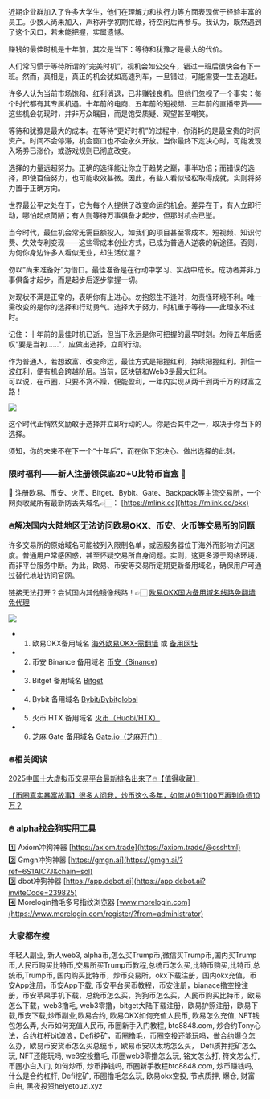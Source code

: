 近期企业群加入了许多大学生，他们在理解力和执行力等方面表现优于经验丰富的员工。少数人尚未加入，声称开学初期忙碌，待空闲后再参与。我认为，既然遇到了这个风口，若未能把握，实属遗憾。

赚钱的最佳时机是十年前，其次是当下：等待和犹豫才是最大的代价。

人们常习惯于等待所谓的“完美时机”，视机会如公交车，错过一班后很快会有下一班。然而，真相是，真正的机会犹如高速列车，一旦错过，可能需要一生去追赶。

许多人认为当前市场饱和、红利消退，已非赚钱良机。但他们忽视了一个事实：每个时代都有其专属机遇。十年前的电商、五年前的短视频、三年前的直播带货——这些机会初现时，并非万众瞩目，而是饱受质疑、观望甚至嘲笑。

等待和犹豫是最大的成本。在等待“更好时机”的过程中，你消耗的是最宝贵的时间资产。时间不会停滞，机会窗口也不会永久开放。当你最终下定决心时，可能发现入场券已涨价，或游戏规则已彻底改变。

选择的力量远超努力。正确的选择能让你立于趋势之巅，事半功倍；而错误的选择，即使百倍努力，也可能收效甚微。因此，有些人看似轻松取得成就，实则将努力置于正确方向。

世界最公平之处在于，它为每个人提供了改变命运的机会。差异在于，有人立即行动，哪怕起点简陋；有人则等待万事俱备才起步，但那时机会已逝。

当今时代，最佳机会常无需巨额投入，如我们的项目甚至零成本。短视频、知识付费、失效专利变现——这些零成本创业方式，已成为普通人逆袭的新途径。否则，为何你身边许多人看似无业，却生活优渥？

勿以“尚未准备好”为借口。最佳准备是在行动中学习、实战中成长。成功者并非万事俱备才起步，而是起步后逐步掌握一切。

对现状不满是正常的，表明你有上进心。勿抱怨生不逢时，勿责怪环境不利。唯一需改变的是你的选择和行动勇气。选择大于努力，时机重于等待——此理永不过时。

记住：十年前的最佳时机已逝，但当下永远是你可把握的最早时刻。勿待五年后感叹“要是当初……”，应做出选择，立即行动。

作为普通人，若想致富、改变命运，最佳方式是把握红利，持续把握红利。抓住一波红利，便有机会跨越阶层。当前，区块链和Web3是最大红利。  
可以说，在币圈，只要不贪不躁，便能盈利，一年内实现从两千到两千万的财富之路！

[![](https://307e939.webp.li/og.png)](https://btc8848.com/top-10-exchanges)

这个时代正悄然奖励敢于选择并立即行动的人。你是否其中之一，取决于你当下的选择。

须知，你的未来不在下一个“十年后”，而在你下定决心、做出选择的此刻。

### 限时福利——新人注册领保底20+U比特币盲盒 🎁
🎁 注册欧易、币安、火币、Bitget、Bybit、Gate、Backpack等主流交易所，一个网页收藏所有最新防丢失域名👉🏻： [https://mlink.cc](https://mlink.cc/okx)

### 🔥解决国内大陆地区无法访问欧易OKX、币安、火币等交易所的问题
许多交易所的原始域名可能被列入限制名单，或因服务器位于海外而影响访问速度。普通用户常感困惑，甚至怀疑交易所自身问题。实则，这更多源于网络环境，而非平台服务中断。为此，欧易、币安等交易所定期更新备用域名，确保用户可通过替代地址访问官网。

链接无法打开？尝试国内其他镜像线路！👉🏻 [欧易OKX国内备用域名线路免翻墙免代理](https://vlink.cc/okxcn)

[![](https://307e939.webp.li/20250812124552161.png)](https://vlink.cc/okxcn)

- 1. 欧易OKX备用域名 [海外欧易OKX-需翻墙](https://www.okx.com/join/76527935) 或 [备用网址](https://www.oucnyi.net/zh-hans/join/76527935) 
- 2. 币安 Binance 备用域名 [币安（Binance)](https://accounts.binance.com/zh-CN/register?ref=36457687)
- 3. Bitget 备用域名 [Bitget](https://www.bitget.com/zh-CN/referral/register?from=referral&clacCode=VRNEYUTR)
- 4. Bybit 备用域名 [Bybit/Bybitglobal](https://www.bybitglobal.com/zh-MY/invite/?ref=VMKORMM)
- 5. 火币 HTX 备用域名 [火币（Huobi/HTX）](https://www.htx.com/invite/zh-cn/1f?invite_code=whf45223)
- 6. 芝麻 Gate 备用域名 [Gate.io（芝麻开门）](https://www.gate.io/zh/signup?ref_type=103&ref=A1ERAQ)

### 🔥相关阅读
[2025中国十大虚拟币交易平台最新排名出来了🔥【值得收藏】](https://btc8848.com/top-10-exchanges/)

[【币圈真实暴富故事】很多人问我，炒币这么多年，如何从0到1100万再到负债10万？](https://heiyetouzi.xyz/biquanstory001/)

### 🔥 alpha找金狗实用工具
1️⃣ Axiom冲狗神器 [https://axiom.trade](https://axiom.trade/@csshtml)  
2️⃣ Gmgn冲狗神器 [https://gmgn.ai](https://gmgn.ai/?ref=6S1AIC7J&chain=sol)  
3️⃣ dbot冲狗神器 [https://app.debot.ai](https://app.debot.ai?inviteCode=239825)  
4️⃣ Morelogin撸毛多号指纹浏览器 [www.morelogin.com](https://www.morelogin.com/register/?from=administrator)  

### 大家都在搜
年轻人副业, 新人web3, alpha币,怎么买Trump币,微信买Trump币,国内买Trump币,人民币购买比特币,交易所买Trump币教程,总统币怎么买,比特币购买,比特币,总统币,Trump币, 国内购买比特币，炒币交易所，okx下载注册，国内okx充值，币安App注册，币安App下载, 币安平台买币教程，币安注册，bianace撸空投注册，币安苹果手机下载，总统币怎么买，狗狗币怎么买，人民币购买比特币，欧易 怎么下载，web3撸毛, web3零撸，bitget大陆下载注册，欧易护照注册，欧易下载,币安下载,炒币副业,欧易合约, 欧易OKX如何充值人民币, 欧易怎么充值, NFT钱包怎么弄, 火币如何充值人民币, 币圈新手入门教程, btc8848.com, 炒合约Tony心法，合约杠杆bit浪浪，Defi挖矿，币圈撸毛，币圈空投还能玩吗，做合约爆仓怎么办，欧易币安货币怎么买总统币，欧易币安以太坊怎么买， Defi质押挖矿怎么玩, NFT还能玩吗, we3空投撸毛, 币圈web3零撸怎么玩, 铭文怎么打, 符文怎么打, 币圈小白入门, 如何炒币, 炒币挣钱吗, 币圈新手教程btc8848.com, 炒币赚钱吗, 什么是合约杠杆, Defi挖矿, 币圈撸毛怎么玩, 欧易okx空投, 节点质押, 爆仓, 财富自由, 黑夜投资heiyetouzi.xyz